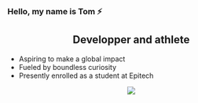 ### Hello, my name is Tom ⚡️
## <center> Developper and athlete </centerb>
- Aspiring to make a global impact
- Fueled by boundless curiosity
- Presently enrolled as a student at Epitech

<center><a href="https://www.linkedin.com/in/tom-bartuzel-8408551bb/" target="_blank"><img src="https://img.shields.io/badge/linkedin-%230077B5.svg?&style=for-the-badge&logo=linkedin&logoColor=white"/></a>
